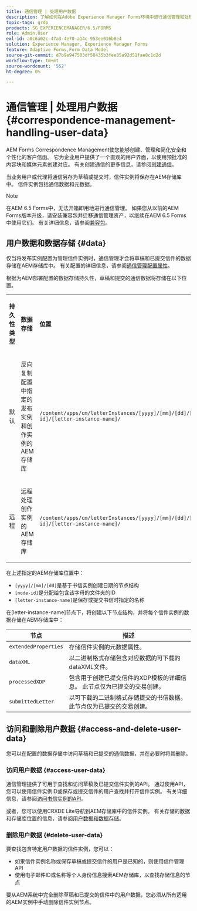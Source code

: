 ```yaml
---
title: 通信管理 | 处理用户数据
description: 了解如何在Adobe Experience Manager Forms环境中进行通信管理和处理用户数据。
topic-tags: grdp
products: SG_EXPERIENCEMANAGER/6.5/FORMS
role: Admin,User
exl-id: a0c6a02c-47a3-4e70-a14c-953ee016b8e4
solution: Experience Manager, Experience Manager Forms
feature: Adaptive Forms,Form Data Model
source-git-commit: d7b9e947503df58435b3fee85a92d51fae8c1d2d
workflow-type: tm+mt
source-wordcount: '552'
ht-degree: 0%

---
```


# 通信管理 | 处理用户数据 {#correspondence-management-handling-user-data}

AEM Forms Correspondence Management使您能够创建、管理和简化安全和个性化的客户信函。 它为企业用户提供了一个直观的用户界面，以使用预批准的内容块和媒体元素创建对应。 有关创建通信的更多信息，请参阅[创建通信](/help/forms/using/create-correspondence.md)。

当业务用户或代理将通信另存为草稿或提交时，信件实例将保存在AEM存储库中。 信件实例包括通信数据和元数据。

>[!NOTE]
>
>在AEM 6.5 Forms中，无法开箱即用地进行通信管理。 如果您从以前的AEM Forms版本升级，请安装兼容包并迁移通信管理资产，以继续在AEM 6.5 Forms中使用它们。 有关详细信息，请参阅[兼容包](/help/forms/using/compatibility-package.md)。

## 用户数据和数据存储 {#data}

仅当将发布实例配置为管理信件实例时，通信管理才会将草稿和已提交信件的数据存储在AEM存储库中。 有关配置的详细信息，请参阅[通信管理配置属性](/help/forms/using/cm-configuration-properties.md)。

根据为AEM部署配置的数据存储持久性，草稿和提交的通信数据将存储在以下位置。

<table>
 <tbody>
  <tr>
   <td><p><strong>持久性类型</strong></p> </td>
   <td><p><strong>数据存储</strong></p> </td>
   <td><p><strong>位置</strong></p> </td>
  </tr>
  <tr>
   <td><p>默认</p> </td>
   <td><p>反向复制配置中指定的发布实例和创作实例的AEM存储库</p> </td>
   <td><p><code>/content/apps/cm/letterInstances/[yyyy]/[mm]/[dd]/[node-id]/[letter-instance-name]/</code><br /> </p> </td>
  </tr>
  <tr>
   <td><p>远程</p> </td>
   <td><p>远程处理创作实例的AEM存储库</p> </td>
   <td><p><code>/content/apps/cm/letterInstances/[yyyy]/[mm]/[dd]/[node-id]/[letter-instance-name]/</code></p> </td>
  </tr>
 </tbody>
</table>

在上述指定的AEM存储库位置中：

* `[yyyy]/[mm]/[dd]`是基于书信实例创建日期的节点结构
* `[node-id]`是分配给包含该字母的文件夹的ID
* `[letter-instance-name]`是保存或提交书信时指定的名称

在[letter-instance-name]节点下，将创建以下节点结构，并将每个信件实例的数据存储在AEM存储库中：

| 节点 | 描述 |
|---|---|
| `extendedProperties` | 存储信件实例的元数据属性。 |
| `dataXML` | 以二进制格式存储包含对应数据的可下载的dataXML文件。 |
| `processedXDP` | 包含用于创建已提交信件的XDP模板的详细信息。 此节点仅为已提交的交易创建。 |
| `submittedLetter` | 以可下载的二进制格式存储提交的书信数据。 此节点仅为已提交的交易创建。 |

## 访问和删除用户数据 {#access-and-delete-user-data}

您可以在配置的数据存储中访问草稿和已提交的通信数据，并在必要时将其删除。

### 访问用户数据 {#access-user-data}

通信管理提供了可用于查找和访问草稿及已提交信件实例的API。 通过使用API，您可以使用信件实例ID或保存或提交信件的用户查找并打开信件实例。 有关详细信息，请参阅[访问书信实例的API](/help/forms/using/cm-apis-to-access-letter-instances.md)。

或者，您可以使用CRXDE Lite导航到AEM存储库中的信件实例。 有关存储的数据和存储库位置的信息，请参阅[用户数据和数据存储](/help/forms/using/correspondence-management-handling-user-data.md#data)。

### 删除用户数据 {#delete-user-data}

要查找包含特定用户数据的信件实例，您可以：

* 如果信件实例名称或保存草稿或提交信件的用户是已知的，则使用信件管理API
* 使用电子邮件ID或名称等个人身份信息搜索AEM存储库，以查找存储信息的节点

要从AEM系统中完全删除草稿和已提交的信件中的用户数据，您必须从所有适用的AEM实例中手动删除信件实例节点。
